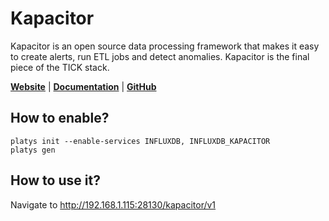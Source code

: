 # Kapacitor

Kapacitor is an open source data processing framework that makes it easy to create alerts, run ETL jobs and detect anomalies. Kapacitor is the final piece of the TICK stack.

**[Website](https://www.influxdata.com/time-series-platform/kapacitor/)** | **[Documentation](https://docs.influxdata.com/kapacitor/v1.6/)** | **[GitHub](https://github.com/influxdata/kapacitor)**

## How to enable?

```
platys init --enable-services INFLUXDB, INFLUXDB_KAPACITOR
platys gen
```

## How to use it?

Navigate to <http://192.168.1.115:28130/kapacitor/v1>